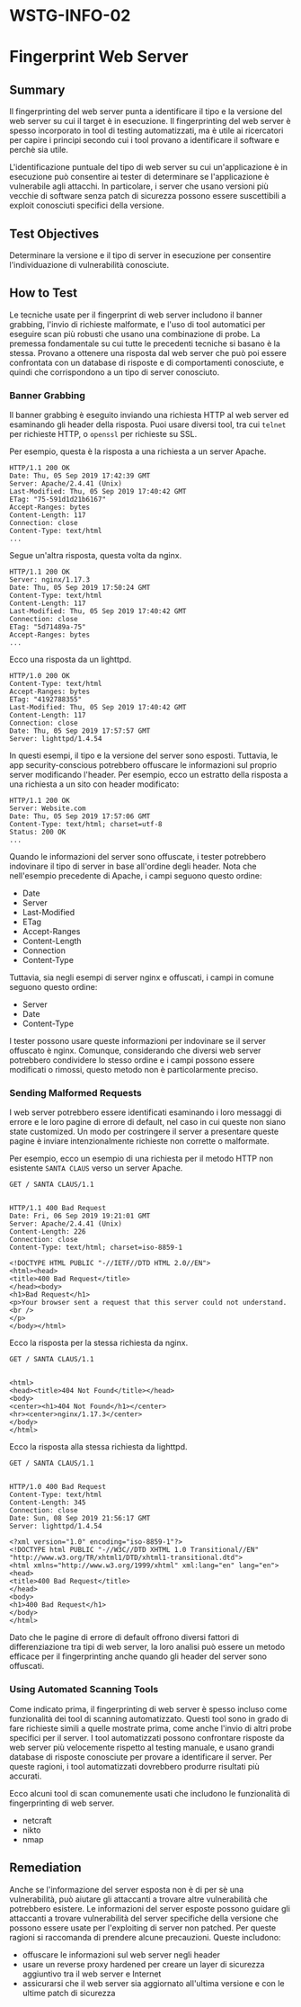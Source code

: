# WSTG-INFO-02

# Fingerprint Web Server

## Summary

Il fingerprinting del web server punta a identificare il tipo e la versione del web server su cui il target è in esecuzione.
Il fingerprinting del web server è spesso incorporato in tool di testing automatizzati, ma è utile ai ricercatori per capire i principi secondo cui i tool provano a identificare il software e perchè sia utile.

L'identificazione puntuale del tipo di web server su cui un'applicazione è in esecuzione può consentire ai tester di determinare se l'applicazione è vulnerabile agli attacchi.
In particolare, i server che usano versioni più vecchie di software senza patch di sicurezza possono essere suscettibili a exploit conosciuti specifici della versione.

## Test Objectives

Determinare la versione e il tipo di server in esecuzione per consentire l'individuazione di vulnerabilità conosciute.

## How to Test

Le tecniche usate per il fingerprint di web server includono
il banner grabbing,
l'invio di richieste malformate,
e l'uso di tool automatici per eseguire scan più robusti che usano una combinazione di probe.
La premessa fondamentale su cui tutte le precedenti tecniche si basano è la stessa.
Provano a ottenere una risposta dal web server che può poi essere confrontata con un database di risposte e di comportamenti conosciute, e quindi che corrispondono a un tipo di server conosciuto.

### Banner Grabbing

Il banner grabbing è eseguito inviando una richiesta HTTP al web server ed esaminando gli header della risposta.
Puoi usare diversi tool, tra cui `telnet` per richieste HTTP, o `openssl` per richieste su SSL.

Per esempio, questa è la risposta a una richiesta a un server Apache.

```
HTTP/1.1 200 OK
Date: Thu, 05 Sep 2019 17:42:39 GMT
Server: Apache/2.4.41 (Unix)
Last-Modified: Thu, 05 Sep 2019 17:40:42 GMT
ETag: "75-591d1d21b6167"
Accept-Ranges: bytes
Content-Length: 117
Connection: close
Content-Type: text/html
...
```

Segue un'altra risposta, questa volta da nginx.

```
HTTP/1.1 200 OK
Server: nginx/1.17.3
Date: Thu, 05 Sep 2019 17:50:24 GMT
Content-Type: text/html
Content-Length: 117
Last-Modified: Thu, 05 Sep 2019 17:40:42 GMT
Connection: close
ETag: "5d71489a-75"
Accept-Ranges: bytes
...
```

Ecco una risposta da un lighttpd.

```
HTTP/1.0 200 OK
Content-Type: text/html
Accept-Ranges: bytes
ETag: "4192788355"
Last-Modified: Thu, 05 Sep 2019 17:40:42 GMT
Content-Length: 117
Connection: close
Date: Thu, 05 Sep 2019 17:57:57 GMT
Server: lighttpd/1.4.54
```

In questi esempi, il tipo e la versione del server sono esposti.
Tuttavia, le app security-conscious potrebbero offuscare le informazioni sul proprio server modificando l'header.
Per esempio, ecco un estratto della risposta a una richiesta a un sito con header modificato:

```
HTTP/1.1 200 OK
Server: Website.com
Date: Thu, 05 Sep 2019 17:57:06 GMT
Content-Type: text/html; charset=utf-8
Status: 200 OK
...
```

Quando le informazioni del server sono offuscate, i tester potrebbero indovinare il tipo di server in base all'ordine degli header.
Nota che nell'esempio precedente di Apache, i campi seguono questo ordine:

- Date
- Server
- Last-Modified
- ETag
- Accept-Ranges
- Content-Length
- Connection
- Content-Type

Tuttavia, sia negli esempi di server nginx e offuscati, i campi in comune seguono questo ordine:

- Server
- Date
- Content-Type

I tester possono usare queste informazioni per indovinare se il server offuscato è nginx.
Comunque, considerando che diversi web server potrebbero condividere lo stesso ordine e i campi possono essere modificati o rimossi, questo metodo non è particolarmente preciso.

### Sending Malformed Requests

I web server potrebbero essere identificati esaminando i loro messaggi di errore e le loro pagine di errore di default, nel caso in cui queste non siano state customized.
Un modo per costringere il server a presentare queste pagine è inviare intenzionalmente richieste non corrette o malformate.

Per esempio, ecco un esempio di una richiesta per il metodo HTTP non esistente `SANTA CLAUS` verso un server Apache.

```
GET / SANTA CLAUS/1.1


HTTP/1.1 400 Bad Request
Date: Fri, 06 Sep 2019 19:21:01 GMT
Server: Apache/2.4.41 (Unix)
Content-Length: 226
Connection: close
Content-Type: text/html; charset=iso-8859-1

<!DOCTYPE HTML PUBLIC "-//IETF//DTD HTML 2.0//EN">
<html><head>
<title>400 Bad Request</title>
</head><body>
<h1>Bad Request</h1>
<p>Your browser sent a request that this server could not understand.<br />
</p>
</body></html>
```

Ecco la risposta per la stessa richiesta da nginx.

```
GET / SANTA CLAUS/1.1


<html>
<head><title>404 Not Found</title></head>
<body>
<center><h1>404 Not Found</h1></center>
<hr><center>nginx/1.17.3</center>
</body>
</html>
```

Ecco la risposta alla stessa richiesta da lighttpd.

```
GET / SANTA CLAUS/1.1


HTTP/1.0 400 Bad Request
Content-Type: text/html
Content-Length: 345
Connection: close
Date: Sun, 08 Sep 2019 21:56:17 GMT
Server: lighttpd/1.4.54

<?xml version="1.0" encoding="iso-8859-1"?>
<!DOCTYPE html PUBLIC "-//W3C//DTD XHTML 1.0 Transitional//EN"
"http://www.w3.org/TR/xhtml1/DTD/xhtml1-transitional.dtd">
<html xmlns="http://www.w3.org/1999/xhtml" xml:lang="en" lang="en">
<head>
<title>400 Bad Request</title>
</head>
<body>
<h1>400 Bad Request</h1>
</body>
</html>
```

Dato che le pagine di errore di default offrono diversi fattori di differenziazione tra tipi di web server, la loro analisi può essere un metodo efficace per il fingerprinting anche quando gli header del server sono offuscati.

### Using Automated Scanning Tools

Come indicato prima, il fingerprinting di web server è spesso incluso come funzionalità dei tool di scanning automatizzato.
Questi tool sono in grado di fare richieste simili a quelle mostrate prima, come anche l'invio di altri probe specifici per il server.
I tool automatizzati possono confrontare risposte da web server più velocemente rispetto al testing manuale, e usano grandi database di risposte conosciute per provare a identificare il server.
Per queste ragioni, i tool automatizzati dovrebbero produrre risultati più accurati.

Ecco alcuni tool di scan comunemente usati che includono le funzionalità di fingerprinting di web server.

- netcraft
- nikto
- nmap

## Remediation

Anche se l'informazione del server esposta non è di per sè una vulnerabilità, può aiutare gli attaccanti a trovare altre vulnerabilità che potrebbero esistere.
Le informazioni del server esposte possono guidare gli attaccanti a trovare vulnerabilità del server specifiche della versione che possono essere usate per l'exploiting di server non patched.
Per queste ragioni si raccomanda di prendere alcune precauzioni.
Queste includono:

- offuscare le informazioni sul web server negli header
- usare un reverse proxy hardened per creare un layer di sicurezza aggiuntivo tra il web server e Internet
- assicurarsi che il web server sia aggiornato all'ultima versione e con le ultime patch di sicurezza